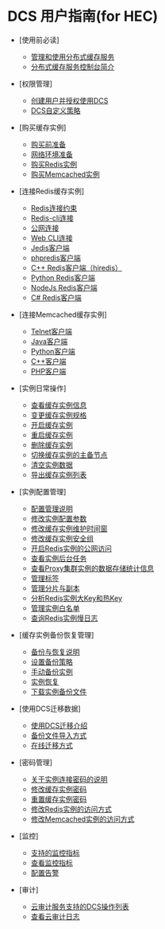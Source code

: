 # DCS 用户指南\(for HEC\)

-   [使用前必读]
    -   [管理和使用分布式缓存服务](管理和使用分布式缓存服务.md)
    -   [分布式缓存服务控制台简介](分布式缓存服务控制台简介.md)

-   [权限管理]
    -   [创建用户并授权使用DCS](创建用户并授权使用DCS.md)
    -   [DCS自定义策略](DCS自定义策略.md)

-   [购买缓存实例]
    -   [购买前准备](购买前准备.md)
    -   [网络环境准备](网络环境准备.md)
    -   [购买Redis实例](购买Redis实例.md)
    -   [购买Memcached实例](购买Memcached实例.md)

-   [连接Redis缓存实例]
    -   [Redis连接约束](Redis连接约束.md)
    -   [Redis-cli连接](Redis-cli连接.md)
    -   [公网连接](公网连接.md)
    -   [Web CLI连接](Web-CLI连接.md)
    -   [Jedis客户端](Jedis客户端.md)
    -   [phpredis客户端](phpredis客户端.md)
    -   [C++ Redis客户端（hiredis）](C++-Redis客户端（hiredis）.md)
    -   [Python Redis客户端](Python-Redis客户端.md)
    -   [NodeJs Redis客户端](NodeJs-Redis客户端.md)
    -   [C\# Redis客户端](C-Redis客户端.md)

-   [连接Memcached缓存实例]
    -   [Telnet客户端](Telnet客户端.md)
    -   [Java客户端](Java客户端.md)
    -   [Python客户端](Python客户端.md)
    -   [C++客户端](C++客户端.md)
    -   [PHP客户端](PHP客户端.md)

-   [实例日常操作]
    -   [查看缓存实例信息](查看缓存实例信息.md)
    -   [变更缓存实例规格](变更缓存实例规格.md)
    -   [开启缓存实例](开启缓存实例.md)
    -   [重启缓存实例](重启缓存实例.md)
    -   [删除缓存实例](删除缓存实例.md)
    -   [切换缓存实例的主备节点](切换缓存实例的主备节点.md)
    -   [清空实例数据](清空实例数据.md)
    -   [导出缓存实例列表](导出缓存实例列表.md)

-   [实例配置管理]
    -   [配置管理说明](配置管理说明.md)
    -   [修改实例配置参数](修改实例配置参数.md)
    -   [修改缓存实例维护时间窗](修改缓存实例维护时间窗.md)
    -   [修改缓存实例安全组](修改缓存实例安全组.md)
    -   [开启Redis实例的公网访问](开启Redis实例的公网访问.md)
    -   [查看实例后台任务](查看实例后台任务.md)
    -   [查看Proxy集群实例的数据存储统计信息](查看Proxy集群实例的数据存储统计信息.md)
    -   [管理标签](管理标签.md)
    -   [管理分片与副本](管理分片与副本.md)
    -   [分析Redis实例大Key和热Key](分析Redis实例大Key和热Key.md)
    -   [管理实例白名单](管理实例白名单.md)
    -   [查询Redis实例慢日志](查询Redis实例慢日志.md)

-   [缓存实例备份恢复管理]
    -   [备份与恢复说明](备份与恢复说明.md)
    -   [设置备份策略](设置备份策略.md)
    -   [手动备份实例](手动备份实例.md)
    -   [实例恢复](实例恢复.md)
    -   [下载实例备份文件](下载实例备份文件.md)

-   [使用DCS迁移数据]
    -   [使用DCS迁移介绍](使用DCS迁移介绍.md)
    -   [备份文件导入方式](备份文件导入方式.md)
    -   [在线迁移方式](在线迁移方式.md)

-   [密码管理]
    -   [关于实例连接密码的说明](关于实例连接密码的说明.md)
    -   [修改缓存实例密码](修改缓存实例密码.md)
    -   [重置缓存实例密码](重置缓存实例密码.md)
    -   [修改Redis实例的访问方式](修改Redis实例的访问方式.md)
    -   [修改Memcached实例的访问方式](修改Memcached实例的访问方式.md)

-   [监控]
    -   [支持的监控指标](支持的监控指标.md)
    -   [查看监控指标](查看监控指标.md)
    -   [配置告警](配置告警.md)

-   [审计]
    -   [云审计服务支持的DCS操作列表](云审计服务支持的DCS操作列表.md)
    -   [查看云审计日志](查看云审计日志.md)


